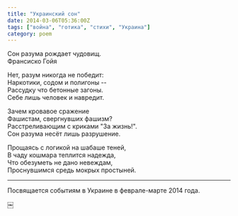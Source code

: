 ```yaml
---
title: "Украинский сон"
date: 2014-03-06T05:36:00Z
tags: ["война", "готика", "стихи", "Украина"]
category: poem
---
```


Сон разума рождает чудовищ.  
Франсиско Гойя

Нет, разум никогда не победит:  
Наркотики, содом и полигоны --  
Рассудку что бетонные загоны.  
Себе лишь человек и навредит.

Зачем кровавое сражение  
Фашистам, свергнувших фашизм?  
Расстреливающим с криками "За жизнь!".  
Сон разума несёт лишь разрушение.

Прощаясь с логикой на шабаше теней,  
В чаду кошмара теплится надежда,  
Что обезуметь не дано невеждам,  
Проснувшимся средь мокрых простыней.

-----  
Посвящается событиям в Украине в феврале-марте 2014 года.

￼



